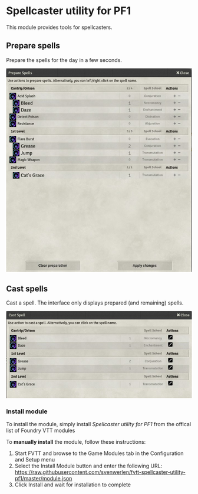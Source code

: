# Spellcaster utility for PF1

This module provides tools for spellcasters. 

## Prepare spells

Prepare the spells for the day in a few seconds.

![Prepare spells](doc/img/prepare.jpg)

## Cast spells

Cast a spell. The interface only displays prepared (and remaining) spells.

![Cast spells](doc/img/cast.jpg)

### Install module

To install the module, simply install *Spellcaster utility for PF1* from the offical list of Foundry VTT modules

To **manually install** the module, follow these instructions:

1. Start FVTT and browse to the Game Modules tab in the Configuration and Setup menu
2. Select the Install Module button and enter the following URL: https://raw.githubusercontent.com/svenwerlen/fvtt-spellcaster-utility-pf1/master/module.json
3. Click Install and wait for installation to complete 
